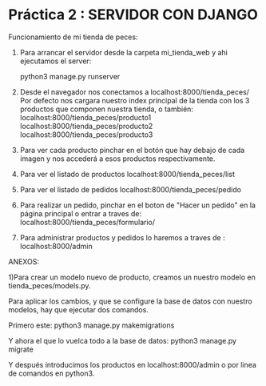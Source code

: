 # Práctica 2 : SERVIDOR CON DJANGO
Funcionamiento de mi tienda de peces:

1) Para arrancar el servidor desde la carpeta mi_tienda_web y ahi ejecutamos el server:

      python3 manage.py runserver

2) Desde el navegador nos conectamos a localhost:8000/tienda_peces/
    Por defecto nos cargara nuestro index principal de la tienda con los
    3 productos que componen nuestra tienda, o también:
      localhost:8000/tienda_peces/producto1
      localhost:8000/tienda_peces/producto2
      localhost:8000/tienda_peces/producto3

3) Para ver cada producto pinchar en el botón que hay debajo de cada imagen
    y nos accederá a esos productos respectivamente.

4) Para ver el listado de productos localhost:8000/tienda_peces/list

5) Para ver el listado de pedidos localhost:8000/tienda_peces/pedido

6) Para realizar un pedido, pinchar en el boton de "Hacer un pedido" en la
    página principal o entrar a traves de: localhost:8000/tienda_peces/formulario/

7) Para administrar productos y pedidos lo haremos a traves de :
    localhost:8000/admin

ANEXOS:

1)Para crear un modelo nuevo de producto, creamos un nuestro modelo en tienda_peces/models.py.

  Para aplicar los cambios, y que se configure la base de datos con nuestro modelos, hay que ejecutar dos comandos.

  Primero este:
    python3 manage.py makemigrations

  Y ahora el que lo vuelca todo a la base de datos:
    python3 manage.py migrate

  Y después introducimos los productos en localhost:8000/admin o por linea de comandos en python3.
